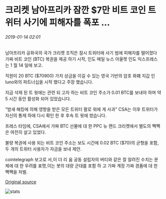 # 크리켓 남아프리카 잠깐 $7만 비트 코인 트위터 사기에 피해자를 폭포 ...

###### 2019-01-14 02:01

남아프리카 공화국의 국가 크리켓 조직은 잠시 트위터에 사기 범에 피해자를 떨어졌다 가짜 비트 코인 (BTC) 복권을 제공 하기 시작, 인도 매일 뉴스 아울렛 인도 익스프레스는 1 월 14 일에 보고.

직원이 20 BTC ($70900) 가치 상금을 이길 수 있는 영국 기반의 암호 화폐 지갑 인 luno와의 파트너십을 시작 했다고 주장 했습니다.

지금 삭제 된 트 윗에는 관련 되 고자 하는 비트 코인 주소가 0.01 BTC를 보내야 하며 약 5 시간 동안 활성화 되어 있었습니다.

"밤새 해킹에 의해 영향을 받은 모든 트위터 팔로 워에 게 사과" CSA는 이후 트위터가 자신의 통제 하에 다시 확인 한 후 후속 트 윗에 썼습니다.

프레스 타임에, CSA에서 가짜 BTC 선물에 대 한 PPC 뉴 랜드 크리켓에서 별도의 짹짹은 여전히 살고 있었다.

불량 복권에 사용 되는 비트 코인 주소는 보도 시간에 0.02 BTC ($70)의 균형을 포함, 두 개의 트위터 사용자가 자금을 보내 제안.

cointelegraph 보고로 서,이 더 리 움 공동 설립자의 버티와 같은 잘 알려진 수치는 문제에 대 한 우려를 표명,이는 봇의 대량 군대를 포함 하 고 가짜 계정 가짜 경품에 대 한 짹짹을 처벌.

[Original source](https://cointelegraph.com/news/cricket-south-africa-briefly-falls-victim-to-70-000-bitcoin-twitter-scam)

![stats](https://c.statcounter.com/11760860/0/a89fa40b/1/ "stats")